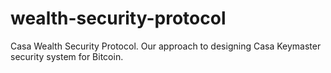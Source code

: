 # wealth-security-protocol
Casa Wealth Security Protocol. Our approach to designing Casa Keymaster security system for Bitcoin. 
